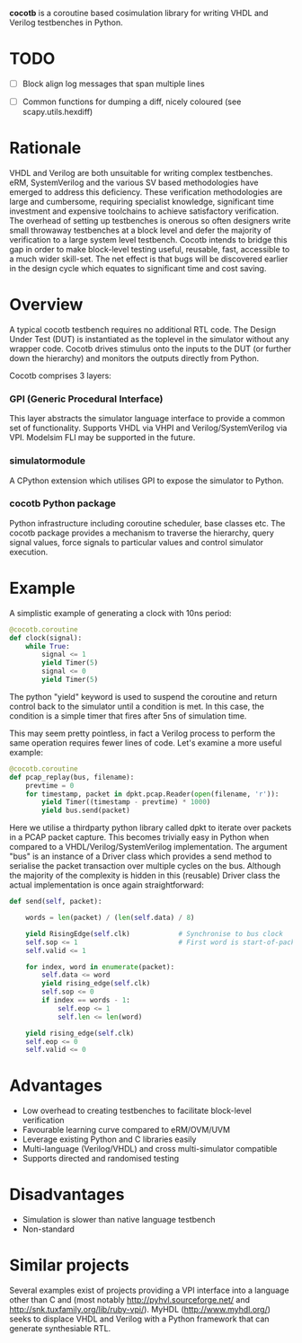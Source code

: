 
**cocotb** is a coroutine based cosimulation library for writing VHDL and Verilog testbenches in Python.

TODO
====

 - [ ] Block align log messages that span multiple lines
 - [ ] Common functions for dumping a diff, nicely coloured (see scapy.utils.hexdiff)


Rationale
=========
VHDL and Verilog are both unsuitable for writing complex testbenches. eRM, SystemVerilog and the various SV based methodologies have emerged to address this deficiency. These verification methodologies are large and cumbersome, requiring specialist knowledge, significant time investment and expensive toolchains to achieve satisfactory verification. The overhead of setting up testbenches is onerous so often designers write small throwaway testbenches at a block level and defer the majority of verification to a large system level testbench. Cocotb intends to bridge this gap in order to make block-level testing useful, reusable, fast, accessible to a much wider skill-set. The net effect is that bugs will be discovered earlier in the design cycle which equates to significant time and cost saving.


Overview
========


A typical cocotb testbench requires no additional RTL code. The Design Under Test (DUT) is instantiated as the toplevel in the simulator without any wrapper code. Cocotb drives stimulus onto the inputs to the DUT (or further down the hierarchy) and monitors the outputs directly from Python.

Cocotb comprises 3 layers:

### GPI (Generic Procedural Interface)

This layer abstracts the simulator language interface to provide a common set of functionality. Supports VHDL via VHPI and Verilog/SystemVerilog via VPI. Modelsim FLI may be supported in the future.

### simulatormodule

A CPython extension which utilises GPI to expose the simulator to Python.

### cocotb Python package

Python infrastructure including coroutine scheduler, base classes etc. The cocotb package provides a mechanism to traverse the hierarchy, query signal values, force signals to particular values and control simulator execution.

Example
=======

A simplistic example of generating a clock with 10ns period:
```python
@cocotb.coroutine
def clock(signal):
    while True:
        signal <= 1
        yield Timer(5)
        signal <= 0
        yield Timer(5)
```

The python "yield" keyword is used to suspend the coroutine and return control back to the simulator until a condition is met. In this case, the condition is a simple timer that fires after 5ns of simulation time.

This may seem pretty pointless, in fact a Verilog process to perform the same operation requires fewer lines of code. Let's examine a more useful example:

```python
@cocotb.coroutine
def pcap_replay(bus, filename):
    prevtime = 0
    for timestamp, packet in dpkt.pcap.Reader(open(filename, 'r')):
        yield Timer((timestamp - prevtime) * 1000)
        yield bus.send(packet)
```

Here we utilise a thirdparty python library called dpkt to iterate over packets in a PCAP packet capture. This becomes trivially easy in Python when compared to a VHDL/Verilog/SystemVerilog implementation. The argument "bus" is an instance of a Driver class which provides a send method to serialise the packet transaction over multiple cycles on the bus. Although the majority of the complexity is hidden in this (reusable) Driver class the actual implementation is once again straightforward:

```python
def send(self, packet):

    words = len(packet) / (len(self.data) / 8)

    yield RisingEdge(self.clk)            # Synchronise to bus clock
    self.sop <= 1                         # First word is start-of-packet
    self.valid <= 1

    for index, word in enumerate(packet):
        self.data <= word
        yield rising_edge(self.clk)        
        self.sop <= 0
        if index == words - 1:
            self.eop <= 1
            self.len <= len(word)

    yield rising_edge(self.clk)
    self.eop <= 0
    self.valid <= 0
```

Advantages
==========
* Low overhead to creating testbenches to facilitate block-level verification
* Favourable learning curve compared to eRM/OVM/UVM
* Leverage existing Python and C libraries easily
* Multi-language (Verilog/VHDL) and cross multi-simulator compatible
* Supports directed and randomised testing


Disadvantages
=============
* Simulation is slower than native language testbench
* Non-standard


Similar projects
================

Several examples exist of projects providing a VPI interface into a language other than C and (most notably http://pyhvl.sourceforge.net/ and http://snk.tuxfamily.org/lib/ruby-vpi/). MyHDL (http://www.myhdl.org/) seeks to displace VHDL and Verilog with a Python framework that can generate synthesiable RTL.
